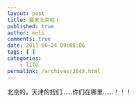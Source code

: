 ```yaml
---
layout: post
title: 要来北京啦！
published: true
author: moli
comments: true
date: 2011-06-24 09:06:06
tags: [ ]
categories:
    - life
permalink: /archives/2648.html
---
```

北京的，天津的妞们……你们在哪里……！！！